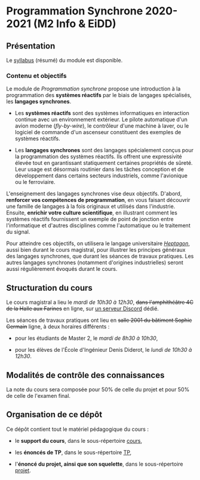 # Programmation Synchrone 2020-2021 (M2 Info & EiDD)

## Présentation

Le [syllabus](cours/syllabus-progsync.pdf) (résumé) du module est disponible.

### Contenu et objectifs

Le module de *Programmation synchrone* propose une introduction à la
programmation des **systèmes réactifs** par le biais de langages spécialisés,
les **langages synchrones**.

- Les **systèmes réactifs** sont des systèmes informatiques en interaction
  continue avec un environnement extérieur. Le pilote automatique d'un avion
  moderne (_fly-by-wire_), le contrôleur d'une machine à laver, ou le logiciel
  de commande d'un ascenseur constituent des exemples de systèmes réactifs.

- Les **langages synchrones** sont des langages spécialement conçus pour la
  programmation des systèmes réactifs. Ils offrent une expressivité élevée tout
  en garantissant statiquement certaines propriétés de sûreté. Leur usage est
  désormais routinier dans les tâches conception et de développement dans
  certains secteurs industriels, comme l'avionique ou le ferroviaire.

L'enseignement des langages synchrones vise deux objectifs. D'abord, **renforcer
vos compétences de programmation**, en vous faisant découvrir une famille de
langages à la fois originaux et utilisés dans l'industrie. Ensuite, **enrichir
votre culture scientifique**, en illustrant comment les systèmes réactifs
fournissent un exemple de point de jonction entre l'informatique et d'autres
disciplines comme l'automatique ou le traitement du signal.

Pour atteindre ces objectifs, on utilisera le langage universitaire
[*Heptagon*](http://heptagon.gforge.inria.fr), aussi bien durant le cours
magistral, pour illustrer les principes généraux des langages synchrones, que
durant les séances de travaux pratiques. Les autres langages synchrones
(notamment d'origines industrielles) seront aussi régulièrement évoqués durant
le cours.

## Structuration du cours

Le cours magistral a lieu le *mardi de 10h30 à 12h30*, ~~dans l'amphithéâtre 4C
de la Halle aux Farines~~ en ligne, sur [un serveur
Discord](https://discord.gg/69Re3Mg4U8) dédié.

Les séances de travaux pratiques ont lieu en ~~salle 2001 du bâtiment Sophie
Germain~~ ligne, à deux horaires différents :

- pour les étudiants de Master 2, le *mardi de 8h30 à 10h30*,

- pour les élèves de l'École d'Ingénieur Denis Diderot, le *lundi de 10h30 à
  12h30*.

## Modalités de contrôle des connaissances

La note du cours sera composée pour 50% de celle du projet et pour 50% de celle
de l'examen final.

## Organisation de ce dépôt

Ce dépôt contient tout le matériel pédagogique du cours :

- le **support du cours**, dans le sous-répertoire [cours](cours/),

- les **énoncés de TP**, dans le sous-répertoire [TP](tp/),

- l'**énoncé du projet, ainsi que son squelette**, dans le sous-répertoire
  [projet](projet/).
